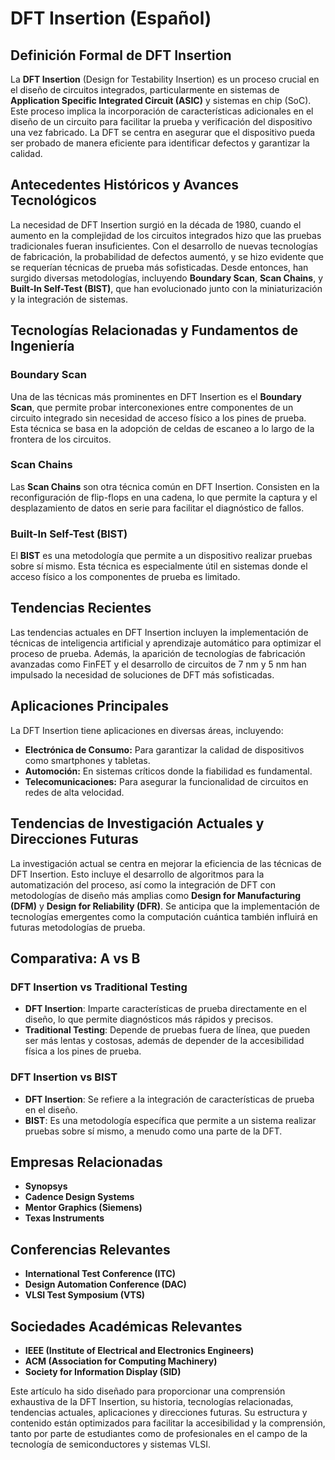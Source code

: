 # DFT Insertion (Español)

## Definición Formal de DFT Insertion

La **DFT Insertion** (Design for Testability Insertion) es un proceso crucial en el diseño de circuitos integrados, particularmente en sistemas de **Application Specific Integrated Circuit (ASIC)** y sistemas en chip (SoC). Este proceso implica la incorporación de características adicionales en el diseño de un circuito para facilitar la prueba y verificación del dispositivo una vez fabricado. La DFT se centra en asegurar que el dispositivo pueda ser probado de manera eficiente para identificar defectos y garantizar la calidad.

## Antecedentes Históricos y Avances Tecnológicos

La necesidad de DFT Insertion surgió en la década de 1980, cuando el aumento en la complejidad de los circuitos integrados hizo que las pruebas tradicionales fueran insuficientes. Con el desarrollo de nuevas tecnologías de fabricación, la probabilidad de defectos aumentó, y se hizo evidente que se requerían técnicas de prueba más sofisticadas. Desde entonces, han surgido diversas metodologías, incluyendo **Boundary Scan**, **Scan Chains**, y **Built-In Self-Test (BIST)**, que han evolucionado junto con la miniaturización y la integración de sistemas.

## Tecnologías Relacionadas y Fundamentos de Ingeniería

### Boundary Scan

Una de las técnicas más prominentes en DFT Insertion es el **Boundary Scan**, que permite probar interconexiones entre componentes de un circuito integrado sin necesidad de acceso físico a los pines de prueba. Esta técnica se basa en la adopción de celdas de escaneo a lo largo de la frontera de los circuitos.

### Scan Chains

Las **Scan Chains** son otra técnica común en DFT Insertion. Consisten en la reconfiguración de flip-flops en una cadena, lo que permite la captura y el desplazamiento de datos en serie para facilitar el diagnóstico de fallos.

### Built-In Self-Test (BIST)

El **BIST** es una metodología que permite a un dispositivo realizar pruebas sobre sí mismo. Esta técnica es especialmente útil en sistemas donde el acceso físico a los componentes de prueba es limitado.

## Tendencias Recientes

Las tendencias actuales en DFT Insertion incluyen la implementación de técnicas de inteligencia artificial y aprendizaje automático para optimizar el proceso de prueba. Además, la aparición de tecnologías de fabricación avanzadas como FinFET y el desarrollo de circuitos de 7 nm y 5 nm han impulsado la necesidad de soluciones de DFT más sofisticadas.

## Aplicaciones Principales

La DFT Insertion tiene aplicaciones en diversas áreas, incluyendo:

- **Electrónica de Consumo:** Para garantizar la calidad de dispositivos como smartphones y tabletas.
- **Automoción:** En sistemas críticos donde la fiabilidad es fundamental.
- **Telecomunicaciones:** Para asegurar la funcionalidad de circuitos en redes de alta velocidad.
  
## Tendencias de Investigación Actuales y Direcciones Futuras

La investigación actual se centra en mejorar la eficiencia de las técnicas de DFT Insertion. Esto incluye el desarrollo de algoritmos para la automatización del proceso, así como la integración de DFT con metodologías de diseño más amplias como **Design for Manufacturing (DFM)** y **Design for Reliability (DFR)**. Se anticipa que la implementación de tecnologías emergentes como la computación cuántica también influirá en futuras metodologías de prueba.

## Comparativa: A vs B

### DFT Insertion vs Traditional Testing

- **DFT Insertion**: Imparte características de prueba directamente en el diseño, lo que permite diagnósticos más rápidos y precisos.
- **Traditional Testing**: Depende de pruebas fuera de línea, que pueden ser más lentas y costosas, además de depender de la accesibilidad física a los pines de prueba.

### DFT Insertion vs BIST

- **DFT Insertion**: Se refiere a la integración de características de prueba en el diseño.
- **BIST**: Es una metodología específica que permite a un sistema realizar pruebas sobre sí mismo, a menudo como una parte de la DFT.

## Empresas Relacionadas

- **Synopsys**
- **Cadence Design Systems**
- **Mentor Graphics (Siemens)**
- **Texas Instruments**
  
## Conferencias Relevantes

- **International Test Conference (ITC)**
- **Design Automation Conference (DAC)**
- **VLSI Test Symposium (VTS)**

## Sociedades Académicas Relevantes

- **IEEE (Institute of Electrical and Electronics Engineers)**
- **ACM (Association for Computing Machinery)**
- **Society for Information Display (SID)**

Este artículo ha sido diseñado para proporcionar una comprensión exhaustiva de la DFT Insertion, su historia, tecnologías relacionadas, tendencias actuales, aplicaciones y direcciones futuras. Su estructura y contenido están optimizados para facilitar la accesibilidad y la comprensión, tanto por parte de estudiantes como de profesionales en el campo de la tecnología de semiconductores y sistemas VLSI.